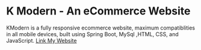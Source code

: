 # K Modern - An eCommerce Website
KModern is a fully responsive ecommerce website, maximum compatiblities in all mobile devices, built using Spring Boot, MySql ,HTML, CSS, and JavaScript.
[Link My Website](http://14.225.254.77/)
